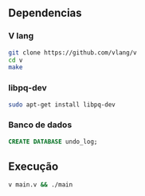 
## Dependencias

### V lang

```bash
git clone https://github.com/vlang/v
cd v
make
```
### libpq-dev

```bash
sudo apt-get install libpq-dev
```
### Banco de dados
```sql
CREATE DATABASE undo_log;
```

## Execução
```bash
v main.v && ./main
```

